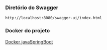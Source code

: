 ### Diretório do Swagger
````
http://localhost:8080/swagger-ui/index.html
````

### Docker do projeto
[Docker javaSpringBoot](https://github.com/FranciscoWallison/docker_db_abc_tech_app_11aojo)
